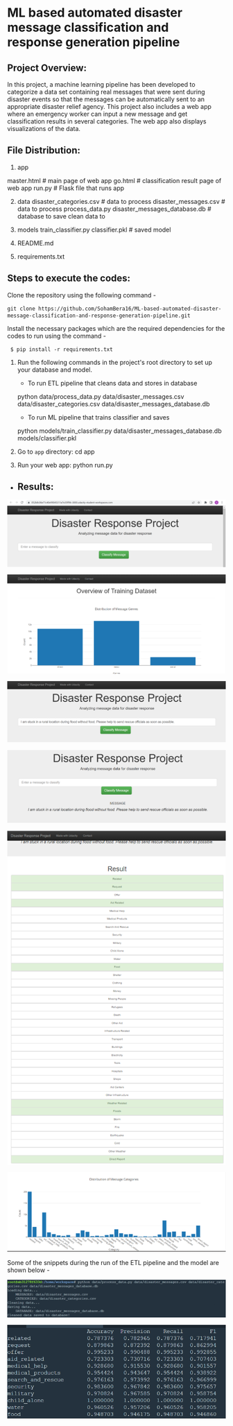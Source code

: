 # ML based automated disaster message classification and response generation pipeline

## Project Overview:
In this project, a machine learning pipeline has been developed to categorize a data set containing real messages that were sent during disaster events so that the messages can be automatically sent to an appropriate disaster relief agency. This project also includes a web app where an emergency worker can input a new message and get classification results in several categories. The web app also displays visualizations of the data. 

## File Distribution:

1) app

master.html  # main page of web app
go.html  # classification result page of web app
run.py  # Flask file that runs app

2) data
disaster_categories.csv  # data to process 
disaster_messages.csv  # data to process
process_data.py
disaster_messages_database.db   # database to save clean data to

3) models
train_classifier.py
classifier.pkl  # saved model 

4) README.md
5) requirements.txt



## Steps to execute the codes:

 Clone the repository using the following command -
 
    git clone https://github.com/SohamBera16/ML-based-automated-disaster-message-classification-and-response-generation-pipeline.git    
     
 Install the necessary packages which are the required dependencies for the codes to run using the command -
 
     $ pip install -r requirements.txt     
 
 1. Run the following commands in the project's root directory to set up your database and model.

    - To run ETL pipeline that cleans data and stores in database
        
    python data/process_data.py data/disaster_messages.csv data/disaster_categories.csv data/disaster_messages_database.db          
    
    - To run ML pipeline that trains classifier and saves

    python models/train_classifier.py data/disaster_messages_database.db models/classifier.pkl            

2. Go to `app` directory: 
    cd app

3. Run your web app: 
     python run.py
     
- ## Results:

![webpage demo 1](https://github.com/SohamBera16/ML-based-automated-disaster-message-classification-and-response-generation-pipeline/blob/main/screenshots/webpage%20snippet%201.png)

![webpage demo 2](https://github.com/SohamBera16/ML-based-automated-disaster-message-classification-and-response-generation-pipeline/blob/main/screenshots/webpage%20snippet%202.png)

![webpage demo 3](https://github.com/SohamBera16/ML-based-automated-disaster-message-classification-and-response-generation-pipeline/blob/main/screenshots/webpage%20snippet%203.png)

![webpage demo 4](https://github.com/SohamBera16/ML-based-automated-disaster-message-classification-and-response-generation-pipeline/blob/main/screenshots/webpage%20snippet%204.png)

![webpage demo 5](https://github.com/SohamBera16/ML-based-automated-disaster-message-classification-and-response-generation-pipeline/blob/main/screenshots/webpage%20snippet%205.png)

![webpage demo 6](https://github.com/SohamBera16/ML-based-automated-disaster-message-classification-and-response-generation-pipeline/blob/main/screenshots/webpage%20snippet%206.png)


Some of the snippets during the run of the ETL pipeline and the model are shown below - 

![runtime image](https://github.com/SohamBera16/ML-based-automated-disaster-message-classification-and-response-generation-pipeline/blob/main/screenshots/run%201.png)

![runtime image 2](https://github.com/SohamBera16/ML-based-automated-disaster-message-classification-and-response-generation-pipeline/blob/main/screenshots/run%202.png)

